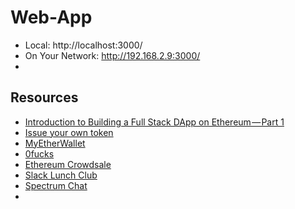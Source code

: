 # Web-App

*   Local:            http://localhost:3000/
*   On Your Network:  http://192.168.2.9:3000/
* 

## Resources
* [Introduction to Building a Full Stack DApp on Ethereum — Part 1](https://medium.com/coinmonks/a-gentle-intro-to-building-a-full-stack-dapp-on-ethereum-part-1-c1aedb11fcd2)
* [Issue your own token](https://medium.com/bitfwd/how-to-issue-your-own-token-on-ethereum-in-less-than-20-minutes-ac1f8f022793)
* [MyEtherWallet](https://www.myetherwallet.com/#contracts)
* [0fucks](https://raw.githubusercontent.com/bitfwdcommunity/Issue-your-own-ERC20-token/master/contracts/erc20_tutorial.sol)
* [Ethereum Crowdsale](https://www.ethereum.org/crowdsale)
* [Slack Lunch Club](https://blog.usejournal.com/slack-lunch-club-part-1-7-deep-dive-into-a-modern-web-app-d3eb980a215)
* [Spectrum Chat](https://github.com/CrowdArt/spectrum)
* []()
